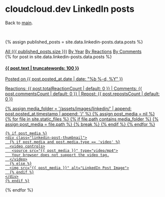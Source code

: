 # cloudcloud.dev LinkedIn posts

Back to [main](../index.md).

<br/>


<!-- markdownlint-disable MD033 -->
{% assign published_posts = site.data.linkedin-posts.data.posts %}

<!-- Buttons for ordering LinkedIn posts -->
<div class="list-filters">
  <a href="linkedin.html" class="list-filter">All ({{ published_posts.size }})</a>
  <a href="year.html" class="list-filter">By Year</a>
  <a href="reactions.html" class="list-filter">By Reactions</a>
  <a href="comments.html" class="list-filter">By Comments</a>
</div>

<div class="linkedin-posts-container post-preview">
  {% for post in site.data.linkedin-posts.data.posts %}
  <a href="{{ post.url }}" target="_blank" class="linkedin-post-link">
   <div class="linkedin-post-card">
    <div class="linkedin-post-text">
      <h4 class="linkedin-post-title">{{ post.text | truncatewords: 100 }}</h4>
      <p class="linkedin-post-description">
       Posted on {{ post.posted_at.date | date: "%b %-d, %Y" }}
      </p>
      <p class="linkedin-post-stats">
       <span><i class="fas fa-thumbs-up"></i> Reactions: {{ post.totalReactionCount | default: 0 }}</span> |
       <span><i class="fas fa-comments"></i> Comments: {{ post.commentsCount | default: 0 }}</span> |
       <span><i class="fas fa-retweet"></i> Repost: {{ post.repostsCount | default: 0 }}</span>
      </p>
    </div>
    {% assign media_folder = '/assets/images/linkedin/' | append: post.posted_at.timestamp | append: '/' %}
    {% assign post_media = nil %}
    {% for file in site.static_files %}
      {% if file.path contains media_folder %}
       {% assign post_media = file.path %}
       {% break %}
      {% endif %}
    {% endfor %}

    {% if post_media %}
    <div class="linkedin-post-thumbnail">
      {% if post.media and post.media.type == 'video' %}
      <video controls>
       <source src="{{ post_media }}" type="video/mp4">
       Your browser does not support the video tag.
      </video>
      {% else %}
      <img src="{{ post_media }}" alt="LinkedIn Post Image">
      {% endif %}
    </div>
    {% endif %}
   </div>

  </a>
  {% endfor %}
</div>

